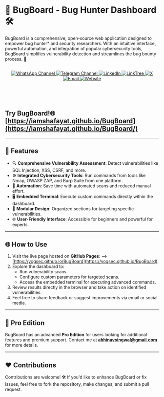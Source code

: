 # 🐞 BugBoard - Bug Hunter Dashboard 🛠️

BugBoard is a comprehensive, open-source web application designed to empower bug hunter* and security researchers. With an intuitive interface, powerful automation, and integration of popular cybersecurity tools, BugBoard simplifies vulnerability detection and streamlines the bug bounty process. 🚀


<div align="center" style="margin: 30px 0;">
  <a href="https://www.whatsapp.com/channel/0029Vb68FeRFnSzGNOZC3h3x">
    <img src="https://img.shields.io/static/v1?style=for-the-badge&message=WhatsApp+Channel&color=25D366&logo=whatsapp&logoColor=FFFFFF&label=" alt="WhatsApp Channel">
  </a>
  <a href="https://t.me/HackerSecure">
    <img src="https://img.shields.io/static/v1?style=for-the-badge&message=Telegram+Channel&color=24A1DE&logo=telegram&logoColor=FFFFFF&label=" alt="Telegram Channel">
  </a>
  <a href="https://www.linkedin.com/in/cybersecurity-pentester/">
    <img src="https://img.shields.io/static/v1?style=for-the-badge&message=LinkedIn&color=0A66C2&logo=LinkedIn&logoColor=FFFFFF&label=" alt="LinkedIn">
  </a>
  <a href="https://linktr.ee/yogsec">
    <img src="https://img.shields.io/static/v1?style=for-the-badge&message=LinkTree&color=25D366&logo=linktree&logoColor=FFFFFF&label=" alt="LinkTree">
  </a>
  <a href="https://x.com/home">
    <img src="https://img.shields.io/static/v1?style=for-the-badge&message=X&color=000000&logo=x&logoColor=FFFFFF&label=" alt="X">
  </a>
  <a href="mailto:abhinavsingwal@gmail.com?subject=Hi%20YogSec%20,%20nice%20to%20meet%20you!">
    <img src="https://img.shields.io/static/v1?style=for-the-badge&message=Gmail&color=EA4335&logo=Gmail&logoColor=FFFFFF&label=" alt="Email">
  </a>
  <a href="https://yogsec.github.io/yogsec/">
    <img src="https://img.shields.io/static/v1?style=for-the-badge&message=Website&color=FFFFC5&logo=Firefox&logoColor=000000&label=" alt="Website">
  </a>
</div>


<br>

<br>

## Try BugBoard!🌐 [https://iamshafayat.github.io/BugBoard](https://iamshafayat.github.io/BugBoard/)


---

## 🌟 Features

- 🔍 **Comprehensive Vulnerability Assessment**: Detect vulnerabilities like SQL Injection, XSS, CSRF, and more.
- ⚙️ **Integrated Cybersecurity Tools**: Run commands from tools like Nmap, OWASP ZAP, and Burp Suite from one platform.
- 🤖 **Automation**: Save time with automated scans and reduced manual effort.
- 🖥️ **Embedded Terminal**: Execute custom commands directly within the dashboard.
- 🧩 **Modular Design**: Organized sections for targeting specific vulnerabilities.
- 🌐 **User-Friendly Interface**: Accessible for beginners and powerful for experts.

---

## 🌐 How to Use

1. Visit the live page hosted on **GitHub Pages**: --> [https://yogsec.github.io/BugBoard](https://yogsec.github.io/BugBoard).  
2. Explore the dashboard to:
   - Run vulnerability scans.
   - Configure custom parameters for targeted scans.
   - Access the embedded terminal for executing advanced commands.  
3. Review results directly in the browser and take action on identified vulnerabilities.
4. Feel free to share feedback or suggest improvements via email or social media.

---

## 🎁 Pro Edition

BugBoard has an advanced **Pro Edition** for users looking for additional features and premium support. Contact me at **abhinavsingwal@gmail.com** for more details.

---

## ❤️ Contributions

Contributions are welcome! 🛠️ If you'd like to enhance BugBoard or fix issues, feel free to fork the repository, make changes, and submit a pull request.

